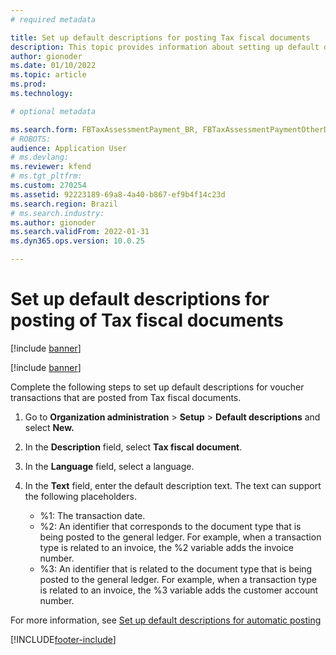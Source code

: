 ```yaml
---
# required metadata

title: Set up default descriptions for posting Tax fiscal documents
description: This topic provides information about setting up default descriptions for voucher transactions that are posted from tax fiscal documents.
author: gionoder
ms.date: 01/10/2022
ms.topic: article
ms.prod: 
ms.technology: 

# optional metadata

ms.search.form: FBTaxAssessmentPayment_BR, FBTaxAssessmentPaymentOtherDebits_BR
# ROBOTS: 
audience: Application User
# ms.devlang: 
ms.reviewer: kfend
# ms.tgt_pltfrm: 
ms.custom: 270254
ms.assetid: 92223189-69a8-4a40-b867-ef9b4f14c23d
ms.search.region: Brazil
# ms.search.industry: 
ms.author: gionoder
ms.search.validFrom: 2022-01-31
ms.dyn365.ops.version: 10.0.25

---
```


# Set up default descriptions for posting of Tax fiscal documents

[!include [banner](../includes/banner.md)]

[!include [banner](../includes/preview-banner.md)]

Complete the following steps to set up default descriptions for voucher transactions that are posted from Tax fiscal documents.

1. Go to **Organization administration** > **Setup** > **Default descriptions** and select **New.**
2. In the **Description** field, select **Tax fiscal document**.
3. In the **Language** field, select a language.
4. In the **Text** field, enter the default description text. The text can support the following placeholders.

   - %1: The transaction date.
   - %2: An identifier that corresponds to the document type that is being posted to the general ledger. For example, when a transaction type is related to an invoice, the %2 variable adds the invoice number.
   - %3: An identifier that is related to the document type that is being posted to the general ledger. For example, when a transaction type is related to an invoice, the %3 variable adds the customer account number.

For more information, see [Set up default descriptions for automatic posting](../general-ledger/set-up-default-descriptions-for-automatic-posting.ms#set-up-default-descriptions)

[!INCLUDE[footer-include](../../includes/footer-banner.md)]
